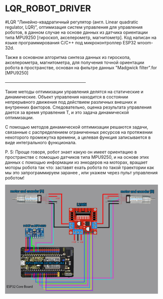 # LQR_ROBOT_DRIVER
#LQR “Линейно-квадратичный регулятор (англ. Linear quadratic regulator, LQR)”, 
оптимизация систем управления для управления роботов, в данном случае на основе данных из датчика ориентации типа MPU9250 [гироскоп, акселерометр, магнитометр]. 
Код написан на языке программирования С/С++ под микроконтроллер ESP32 wroom-32d. 

Также в основном алгоритма синтеза данных из гироскопа, акселерометра, магнитометра, для получения точной ориентации робота в пространстве, основан на фильтре данных "Madgwick filter".for  [MPU9250] 

———————————————————

Такие методы оптимизации управления делятся на статические и динамические. Объект управления находится в состоянии непрерывного движения под действием различных внешних и внутренних факторов. Следовательно, оценка результата управления дается за время управления Т, и это задача динамической оптимизации.

С помощью методов динамической оптимизации решаются задачи, связанные с распределением ограниченных ресурсов на протяжении некоторого промежутка времени, а целевая функция записывается в виде интегрального функционала.

 P. S:  Проще говоря, робот знает какую он имеет ориентацию в пространстве с помощью датчиков типа MPU9250, и на основе этих данных с помощью информации из энкодеров на моторах, вращает моторы робота так что: заставят ехать робота по такой траектории как мы это запрограммируем заранее , или укажем через пульт управления роботом! 


![gjkabc](https://github.com/werasaimon/LQR_ROBOT_DRIVER--MPU9250-/blob/main/img/connection_diagram.jpg)
